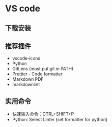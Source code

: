 # VS code

## 下载安装

## 推荐插件

- vscode-icons
- Python
- GitLens (must put git in PATH)
- Prettier - Code formatter
- Markdown PDF
- markdownlint

## 实用命令

- 快速输入命令：CTRL+SHIFT+P
- Python: Select Linter (set formatter for python)
